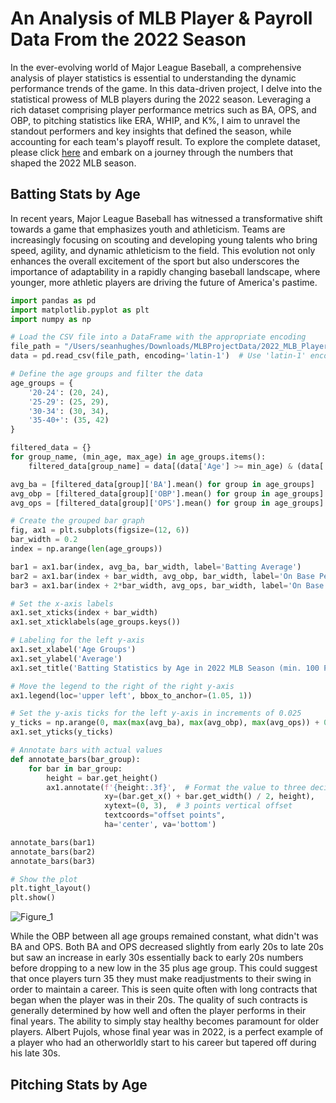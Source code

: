 # An Analysis of MLB Player & Payroll Data From the 2022 Season
In the ever-evolving world of Major League Baseball, a comprehensive analysis of player statistics is essential to understanding the dynamic performance trends of the game. In this data-driven project, I delve into the statistical prowess of MLB players during the 2022 season. Leveraging a rich dataset comprising player performance metrics such as BA, OPS, and OBP, to pitching statistics like ERA, WHIP, and K%, I aim to unravel the standout performers and key insights that defined the season, while accounting for each team's playoff result. To explore the complete dataset, please click [here](https://www.kaggle.com/datasets/vivovinco/2022-mlb-player-stats) and embark on a journey through the numbers that shaped the 2022 MLB season.

## Batting Stats by Age
In recent years, Major League Baseball has witnessed a transformative shift towards a game that emphasizes youth and athleticism. Teams are increasingly focusing on scouting and developing young talents who bring speed, agility, and dynamic athleticism to the field. This evolution not only enhances the overall excitement of the sport but also underscores the importance of adaptability in a rapidly changing baseball landscape, where younger, more athletic players are driving the future of America's pastime.

```python 
import pandas as pd
import matplotlib.pyplot as plt
import numpy as np

# Load the CSV file into a DataFrame with the appropriate encoding
file_path = "/Users/seanhughes/Downloads/MLBProjectData/2022_MLB_Player_Stats_Batting.csv"
data = pd.read_csv(file_path, encoding='latin-1')  # Use 'latin-1' encoding or another appropriate encoding

# Define the age groups and filter the data
age_groups = {
    '20-24': (20, 24),
    '25-29': (25, 29),
    '30-34': (30, 34),
    '35-40+': (35, 42)
}

filtered_data = {}
for group_name, (min_age, max_age) in age_groups.items():
    filtered_data[group_name] = data[(data['Age'] >= min_age) & (data['Age'] <= max_age) & (data['PA'] >= 100)]

avg_ba = [filtered_data[group]['BA'].mean() for group in age_groups]
avg_obp = [filtered_data[group]['OBP'].mean() for group in age_groups]
avg_ops = [filtered_data[group]['OPS'].mean() for group in age_groups]

# Create the grouped bar graph
fig, ax1 = plt.subplots(figsize=(12, 6))
bar_width = 0.2
index = np.arange(len(age_groups))

bar1 = ax1.bar(index, avg_ba, bar_width, label='Batting Average')
bar2 = ax1.bar(index + bar_width, avg_obp, bar_width, label='On Base Percentage')
bar3 = ax1.bar(index + 2*bar_width, avg_ops, bar_width, label='On Base Plus Slugging')

# Set the x-axis labels
ax1.set_xticks(index + bar_width)
ax1.set_xticklabels(age_groups.keys())

# Labeling for the left y-axis
ax1.set_xlabel('Age Groups')
ax1.set_ylabel('Average')
ax1.set_title('Batting Statistics by Age in 2022 MLB Season (min. 100 PA)')

# Move the legend to the right of the right y-axis
ax1.legend(loc='upper left', bbox_to_anchor=(1.05, 1))

# Set the y-axis ticks for the left y-axis in increments of 0.025
y_ticks = np.arange(0, max(max(avg_ba), max(avg_obp), max(avg_ops)) + 0.025, 0.025)
ax1.set_yticks(y_ticks)

# Annotate bars with actual values
def annotate_bars(bar_group):
    for bar in bar_group:
        height = bar.get_height()
        ax1.annotate(f'{height:.3f}',  # Format the value to three decimal places
                     xy=(bar.get_x() + bar.get_width() / 2, height),
                     xytext=(0, 3),  # 3 points vertical offset
                     textcoords="offset points",
                     ha='center', va='bottom')

annotate_bars(bar1)
annotate_bars(bar2)
annotate_bars(bar3)

# Show the plot
plt.tight_layout()
plt.show()
```

![Figure_1](https://github.com/seanh824/MLBProject/assets/140123586/e659dafb-74cd-45c9-8377-849511c92383)

While the OBP between all age groups remained constant, what didn't was BA and OPS. Both BA and OPS decreased slightly from early 20s to late 20s but saw an increase in early 30s essentially back to early 20s numbers before dropping to a new low in the 35 plus age group. This could suggest that once players turn 35 they must make readjustments to their swing in order to maintain a career. This is seen quite often with long contracts that began when the player was in their 20s.  The quality of such contracts is generally determined by how well and often the player performs in their final years. The ability to simply stay healthy becomes paramount for older players. Albert Pujols, whose final year was in 2022, is a perfect example of a player who had an otherworldly start to his career but tapered off during his late 30s.

## Pitching Stats by Age
